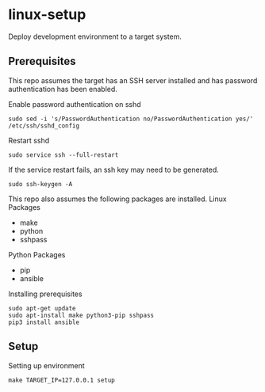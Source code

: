 # linux-setup
Deploy development environment to a target system.

## Prerequisites
This repo assumes the target has an SSH server installed and has password authentication has been enabled.

Enable password authentication on sshd
```
sudo sed -i 's/PasswordAuthentication no/PasswordAuthentication yes/' /etc/ssh/sshd_config
```

Restart sshd
```
sudo service ssh --full-restart
```

If the service restart fails, an ssh key may need to be generated.
```
sudo ssh-keygen -A
```

This repo also assumes the following packages are installed.
Linux Packages
* make
* python
* sshpass

Python Packages
* pip
* ansible

Installing prerequisites
```
sudo apt-get update
sudo apt-install make python3-pip sshpass
pip3 install ansible
```

## Setup
Setting up environment
```
make TARGET_IP=127.0.0.1 setup
```

